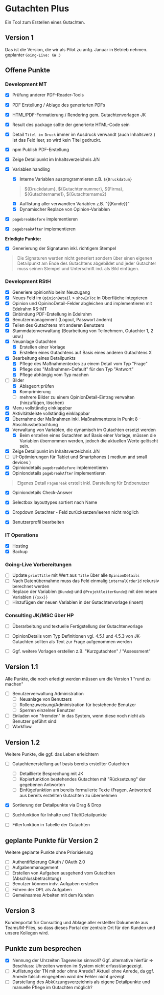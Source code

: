 # Gutachten Plus

Ein Tool zum Erstellen eines Gutachten.

## Version 1

Das ist die Version, die wir als Pilot zu anfg. Januar in Betrieb nehmen.
geplanter `Going-Live: KW 3`

## Offene Punkte

### Development MT
- [x] Prüfung anderer PDF-Reader-Tools
- [x] PDF Erstellung / Ablage des generierten PDFs
- [x] HTML/PDF-Formatierung / Rendering gem. Gutachtenvorlagen JK
- [x] Result des package sollte der generierte HTML-Code sein
- [x] Detail `Titel im Druck` immer im Ausdruck verwandt (auch Inhaltsverz.) Ist das Feld leer, so wird kein Titel gedruckt.
- [x] npm Publish PDF-Erstellung
- [x] Zeige Detailpunkt im Inhaltsverzeichnis J/N
- [x] Variablen handling
  - [x] Interne Variablen ausprogrammieren z.B. `${Druckdatum}`
  > ${Druckdatum}, ${Gutachtennummer}, ${Firma}, ${Gutachtername1}, ${Gutachtername2}
  - [x] Auflistung aller verwandten Variablen z.B. "{{Kunde}}"
  - [x] Dynamischer Replace von Opinion-Variablen
- [x] `pagebreakBefore` implementieren
- [x] `pagebreakAfter` implementieren


**Erledigte Punkte:**
- [x] Generierung der Signaturen inkl. richtigem Stempel
> Die Signaturen werden nicht generiert sondern über einen eigenen Detailpunkt am Ende des Gutachtens abgebildet und jeder Gutachter muss seinen Stempel und Unterschrift ind. als Bild einfügen.



### Development RStH
- [x] Generiere opinionNo beim Neuzugang
- [x] Neues Feld im `OpinionDetail` > `showInToc` in Oberfläche integrieren
- [x] Opinion und OpininoDetail-Felder abgleichen und implementieren mit Edelrahm RS-MT
- [x] Einbindung PDF-Erstellung in Edelrahm
- [x] Benutzermanagement (Logout, Passwort ändern)
- [x] Teilen des Gutachtens mit anderen Benutzers
- [x] Stammdatenverwaltung (Bearbeitung von Teilnehmern, Gutachter 1, 2 usw.)
- [x] Neuanlage Gutachten
  - [x] Erstellen einer Vorlage
  - [x] Erstellen eines Gutachtens auf Basis eines anderen Gutachtens X
- [x] Bearbeitung eines Detailpunkts
  - [x] Pflege des Maßnahmentextes zu einem Detail vom Typ "Frage"
  - [x] Pflege des "Maßnahmen-Default" für den Typ "Antwort"
  - [x] Pflege abhängig vom Typ machen
- [ ] Bilder
  - [x] Ablageort prüfen
  - [x] Komprimierung
  - [ ] mehrere Bilder zu einem OpinionDetail-Eintrag verwalten (hinzufügen, löschen)
- [x] Menu vollständig einklappbar
- [x] Aktivitätsleiste vollständig einklappbar
- [x] Übernahme der Maßnahmen inkl. Maßnahmentexte in Punkt 8 - Abschlussbetrachtung
- [x] Verwaltung von Variablen, die dynamisch im Gutachten ersetzt werden
  - [x] Beim erstellen eines Gutachten auf Basis einer Vorlage, müssen die Variablen übernommen werden, jedoch die aktuellen Werte gelöscht sein.
- [x] Zeige Detailpunkt im Inhaltsverzeichnis J/N
- [ ] UI-Optimierungen für Tablet und Smartphones ( medium and small devices )
- [x] Opiniondetails `pagebreakBefore` implementieren
- [x] Opiniondetails `pagebreakAfter` implementieren
> Eigenes Detail `PageBreak` erstellt inkl. Darstellung für Endbenutzer
- [x] Opiniondetails Check-Answer
- [x] Selectbox layouttypes sortiert nach Name
- [x] Dropdown Gutachter - Feld zurücksetzen/leeren nicht möglich
- [x] Benutzerprofil bearbeiten


### IT Operations
- [x] Hosting
- [x] Backup

### Going-Live Vorbereitungen
- [ ] Update `printTitle` mit Wert aus `Title` über alle `OpinionDetails`
- [ ] Nach Datenübernahme muss das Feld einmalig `internalOrderId` rekursiv berechnet werden
- [ ] Replace der Variablen `@Kunde@` und `@ProjektleiterKunde@` mit den neuen Variablen `{{xxx}}`
- [ ] Hinzufügen der neuen Variablen in der Gutachtenvorlage (insert)

### Consulting JK/MSC über HP

- [ ] Überarbeitung und textuelle Fertigstellung der Gutachtenvorlage
- [ ] OpinionDetails vom Typ Definitionen vgl. 4.5.1 und 4.5.3 von JK-Gutachten sollten als Text zur Frage aufgenommen werden
- [ ] Ggf. weitere Vorlagen erstellen z.B. "Kurzgutachten" / "Assessment"


## Version 1.1

Alle Punkte, die noch erledigt werden müssen um die Version 1 "rund zu machen"

- [ ] Benutzerverwaltung Administration
  - [ ] Neuanlage von Benutzers
  - [ ] Rollenzuweisung/Administration für bestehende Benutzer
  - [ ] Sperren einzelner Benutzer

- [ ] Einladen von "fremden" in das System, wenn diese noch nicht als Benutzer geführt sind
- [ ] Workflow

## Version 1.2

Weitere Punkte, die ggf. das Leben erleichtern

- [ ] Gutachtenerstellung auf basis bereits erstellter Gutachten
  - [ ] Detaillierte Besprechung mit JK
  - [ ] Kopierfunktion bestehendes Gutachten mit "Rücksetzung" der gegebenen Antworten
  - [ ] Einfügefunktion um bereits formulierte Texte (Fragen, Antworten) aus bereits erstellten Gutachten zu übernehmen
- [x] Sortierung der Detailpunkte via Drag & Drop
- [ ] Suchfunktion für Inhalte und Titel/Detailpunkte
- [ ] Filterfunktion in Tabelle der Gutachten


## geplante Punkte für Version 2

Weitere geplante Punkte ohne Priorisierung
- [ ] Authentifizierung OAuth / OAuth 2.0
- [ ] Aufgabenmanagement
- [ ] Erstellen von Aufgaben ausgehend vom Gutachten (Abschlussbetrachtung)
- [ ] Benutzer könnem indv. Aufgaben erstellen
- [ ] Führen der OPL als Aufgaben
- [ ] Gemeinsames Arbeiten mit dem Kunden
  
## Version 3

Kundenportal für Consulting und Ablage aller erstellter Dokumente
aus Teams/M-Files, so dass dieses Portal der zentrale Ort für den Kunden und unsere Kollegen wird.


## Punkte zum besprechen

- [x] Nennung der Uhrzeiten Tageweise sinnvoll? Ggf. alternative hierfür => Beschluss: Uhrzeiten werden im System nicht erfasst/angezeigt.
- [ ] Auflistung der TN mit oder ohne Anrede? Aktuell ohne Anrede, da ggf. Anrede falsch eingegeben wird der Fehler nicht gezeigt
- [ ] Darstellung des Abkürzungsverzeichnis als eigene Detailpunkte und manuelle Pflege im Gutachten möglich?
